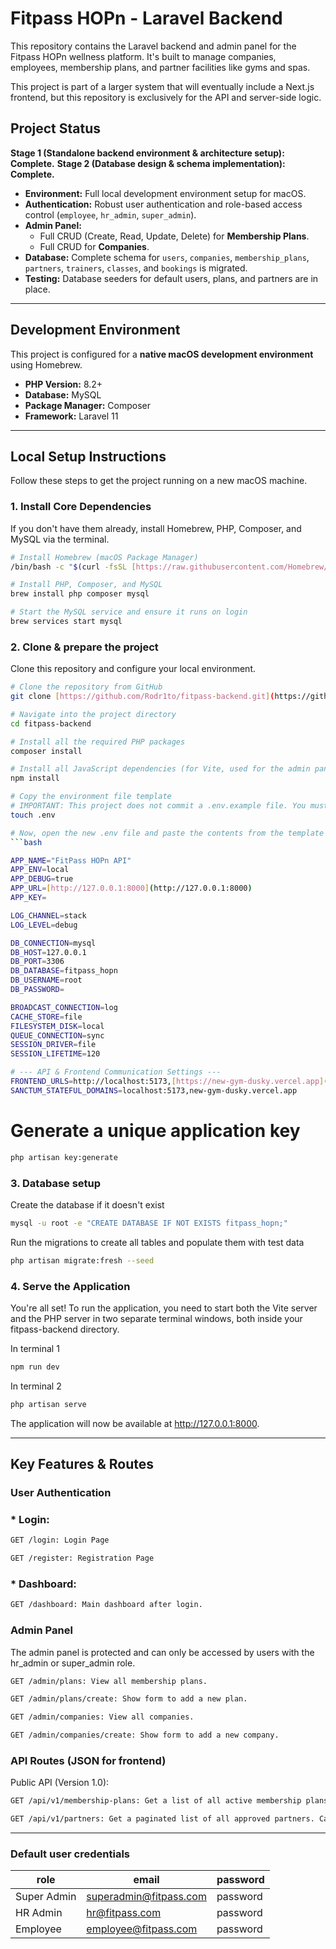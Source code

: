 # Fitpass HOPn - Laravel Backend

This repository contains the Laravel backend and admin panel for the Fitpass HOPn wellness platform. It's built to manage companies, employees, membership plans, and partner facilities like gyms and spas.

This project is part of a larger system that will eventually include a Next.js frontend, but this repository is exclusively for the API and server-side logic.

## Project Status

**Stage 1 (Standalone backend environment & architecture setup): Complete.**
**Stage 2 (Database design & schema implementation): Complete.**
* **Environment:** Full local development environment setup for macOS.
* **Authentication:** Robust user authentication and role-based access control (`employee`, `hr_admin`, `super_admin`).
* **Admin Panel:**
    * Full CRUD (Create, Read, Update, Delete) for **Membership Plans**.
    * Full CRUD for **Companies**.
* **Database:** Complete schema for `users`, `companies`, `membership_plans`, `partners`, `trainers`, `classes`, and `bookings` is migrated.
* **Testing:** Database seeders for default users, plans, and partners are in place.

---

## Development Environment

This project is configured for a **native macOS development environment** using Homebrew.

* **PHP Version:** 8.2+
* **Database:** MySQL
* **Package Manager:** Composer
* **Framework:** Laravel 11

---

## Local Setup Instructions

Follow these steps to get the project running on a new macOS machine.

### 1. Install Core Dependencies
If you don't have them already, install Homebrew, PHP, Composer, and MySQL via the terminal.

```bash
# Install Homebrew (macOS Package Manager)
/bin/bash -c "$(curl -fsSL [https://raw.githubusercontent.com/Homebrew/install/HEAD/install.sh](https://raw.githubusercontent.com/Homebrew/install/HEAD/install.sh))"

# Install PHP, Composer, and MySQL
brew install php composer mysql

# Start the MySQL service and ensure it runs on login
brew services start mysql

```

### 2. Clone & prepare the project
Clone this repository and configure your local environment.

```bash
# Clone the repository from GitHub
git clone [https://github.com/Rodr1to/fitpass-backend.git](https://github.com/Rodr1to/fitpass-backend.git)

# Navigate into the project directory
cd fitpass-backend

# Install all the required PHP packages
composer install

# Install all JavaScript dependencies (for Vite, used for the admin panel)
npm install

# Copy the environment file template
# IMPORTANT: This project does not commit a .env.example file. You must create it.
touch .env

# Now, open the new .env file and paste the contents from the template provided in this README.
```bash

APP_NAME="FitPass HOPn API"
APP_ENV=local
APP_DEBUG=true
APP_URL=[http://127.0.0.1:8000](http://127.0.0.1:8000)
APP_KEY=

LOG_CHANNEL=stack
LOG_LEVEL=debug

DB_CONNECTION=mysql
DB_HOST=127.0.0.1
DB_PORT=3306
DB_DATABASE=fitpass_hopn
DB_USERNAME=root
DB_PASSWORD=

BROADCAST_CONNECTION=log
CACHE_STORE=file
FILESYSTEM_DISK=local
QUEUE_CONNECTION=sync
SESSION_DRIVER=file
SESSION_LIFETIME=120

# --- API & Frontend Communication Settings ---
FRONTEND_URLS=http://localhost:5173,[https://new-gym-dusky.vercel.app](https://new-gym-dusky.vercel.app)
SANCTUM_STATEFUL_DOMAINS=localhost:5173,new-gym-dusky.vercel.app

```

# Generate a unique application key
```bash
php artisan key:generate
```

### 3. Database setup
Create the database if it doesn't exist

```bash
mysql -u root -e "CREATE DATABASE IF NOT EXISTS fitpass_hopn;"
```

Run the migrations to create all tables and populate them with test data

```bash
php artisan migrate:fresh --seed
```

### 4. Serve the Application
You're all set! To run the application, you need to start both the Vite server and the PHP server in two separate terminal windows, both inside your fitpass-backend directory.

In terminal 1
```bash
npm run dev
```
In terminal 2
```bash
php artisan serve
```

The application will now be available at http://127.0.0.1:8000.

---

## Key Features & Routes

### User Authentication
### * Login: 
```bash
GET /login: Login Page

GET /register: Registration Page
```

### * Dashboard: 
```bash
GET /dashboard: Main dashboard after login.
```

### Admin Panel
The admin panel is protected and can only be accessed by users with the hr_admin or super_admin role.


```bash
GET /admin/plans: View all membership plans.

GET /admin/plans/create: Show form to add a new plan.

GET /admin/companies: View all companies.

GET /admin/companies/create: Show form to add a new company.
```

### API Routes (JSON for frontend)

Public API (Version 1.0):
```bash
GET /api/v1/membership-plans: Get a list of all active membership plans.

GET /api/v1/partners: Get a paginated list of all approved partners. Can be filtered with ?city= and ?type=.
```

---

### Default user credentials

| role        | email                  | password |
|-------------|------------------------|----------|
| Super Admin | superadmin@fitpass.com | password |
| HR Admin    | hr@fitpass.com         | password |
| Employee    | employee@fitpass.com   | password |

